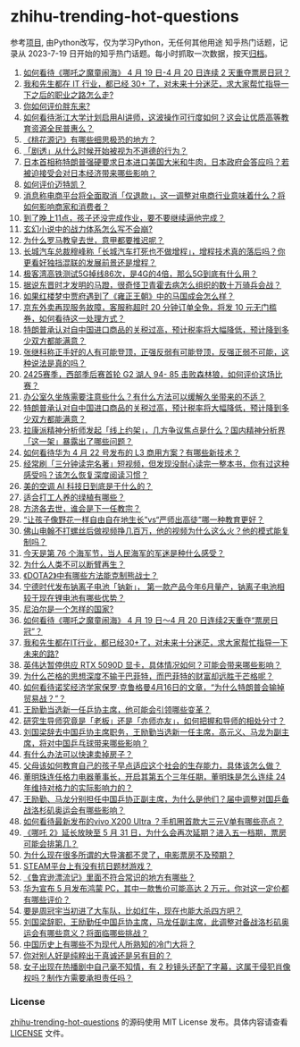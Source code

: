 # zhihu-trending-hot-questions
参考[项目](https://github.com/justjavac/zhihu-trending-hot-questions), 由Python改写，仅为学习Python，无任何其他用途
知乎热门话题，记录从 2023-7-19
日开始的知乎热门话题。每小时抓取一次数据，按天[归档](./data)。
<!-- BEGIN -->
<!-- 最后更新时间 2025-04-23 05:24:33.748090 -->
1. [如何看待《哪吒之魔童闹海》 4 月 19 日-4 月 20 日连续 2 天重夺票房日冠？](https://www.zhihu.com/question/1897456855657202407)
1. [我和先生都在 IT 行业，都已经 30+ 了，对未来十分迷茫，求大家帮忙指导一下之后的职业之路怎么走?](https://www.zhihu.com/question/12568355965)
1. [你如何评价胖东来?](https://www.zhihu.com/question/494246532)
1. [如何看待浙江大学计划启用AI讲师，这波操作可行度如何？这会让优质高等教育资源全民普惠么？](https://www.zhihu.com/question/1894388607655068671)
1. [《桃花源记》有哪些细思极恐的地方？](https://www.zhihu.com/question/64937765)
1. [「剧透」从什么时候开始被视为不道德的行为？](https://www.zhihu.com/question/1895578964489127552)
1. [日本首相称特朗普强硬要求日本进口美国大米和牛肉，日本政府会答应吗？若被迫接受会对日本经济带来哪些影响？](https://www.zhihu.com/question/1897991291586962197)
1. [如何评价迈特凯？](https://www.zhihu.com/question/34846667)
1. [消息称电商平台将全面取消「仅退款」，这一调整对电商行业意味着什么？将如何影响商家和消费者？](https://www.zhihu.com/question/1898080865973662583)
1. [到了晚上11点，孩子还没完成作业，要不要继续逼他完成？](https://www.zhihu.com/question/13457841158)
1. [玄幻小说中的战力体系怎么写不会崩?](https://www.zhihu.com/question/14858491108)
1. [为什么罗马教皇去世，意甲都要推迟呢？](https://www.zhihu.com/question/1897917099034276331)
1. [长城汽车总裁穆峰称「长城汽车打死也不做增程」，增程技术真的落后吗？你更看好独挡混联的发展前景还是增程？](https://www.zhihu.com/question/1897746802142306378)
1. [极客湾高铁测试5G掉线86次，是4G的4倍，那么5G到底有什么用？](https://www.zhihu.com/question/1897746007296570602)
1. [据说东晋时才发明的马蹬，很奇怪卫青霍去病怎么组织的数十万骑兵会战？](https://www.zhihu.com/question/497079999)
1. [如果红楼梦中贾府遇到了《雍正王朝》中的马国成会怎么样？](https://www.zhihu.com/question/783214771)
1. [京东外卖再现服务故障，客服称超时 20 分钟订单全免，将发 10 元无门槛券，如何看待这一处理方式？](https://www.zhihu.com/question/1898004011774342680)
1. [特朗普承认对自中国进口商品的关税过高，预计税率将大幅降低，预计降到多少双方都能满意？](https://www.zhihu.com/question/1898309261072756888)
1. [张继科称正手好的人有可能登顶，正强反弱有可能登顶，反强正弱不可能，这种说法是真的吗？](https://www.zhihu.com/question/1897703649792202133)
1. [2425赛季，西部季后赛首轮 G2 湖人 94- 85 击败森林狼，如何评价这场比赛？](https://www.zhihu.com/question/1898323184949891990)
1. [办公室久坐族需要注意些什么？有什么方法可以缓解久坐带来的不适？](https://www.zhihu.com/question/5717235973)
1. [特朗普承认对自中国进口商品的关税过高，预计税率将大幅降低，预计降到多少双方都能满意？](https://www.zhihu.com/question/1898309261072756888)
1. [拉康派精神分析师发起「线上约架」，几方争议焦点是什么？国内精神分析界「这一架」暴露出了哪些问题？](https://www.zhihu.com/question/1897634648911212920)
1. [如何看待华为 4 月 22 号发布的 L3 商用方案？有哪些新技术？](https://www.zhihu.com/question/1898105008437847355)
1. [经常刷「三分钟读完名著」短视频，但发现没耐心读完一整本书，你有过这种感受吗？该怎么恢复深度阅读习惯？](https://www.zhihu.com/question/1897935894314489824)
1. [美的空调 AI 科技日到底是干什么的？](https://www.zhihu.com/question/1897951143834940521)
1. [适合打工人养的绿植有哪些？](https://www.zhihu.com/question/1888635188474540643)
1. [方济各去世，谁会是下一任教宗？](https://www.zhihu.com/question/1897695631277027787)
1. [“让孩子像野花一样自由自在地生长”vs“严师出高徒”哪一种教育更好？](https://www.zhihu.com/question/1896198436690317680)
1. [佛山电翰不打螺丝后做视频挣几百万，他的视频为什么这么火？他的模式能复制吗？](https://www.zhihu.com/question/1896626988447391996)
1. [今天是第 76 个海军节，当人民海军的军迷是种什么感受？](https://www.zhihu.com/question/1895796589320188252)
1. [为什么人类不可以断臂再生？](https://www.zhihu.com/question/15377181189)
1. [《DOTA2》中有哪些方法能克制熊战士？](https://www.zhihu.com/question/623278106)
1. [宁德时代发布钠离子电池「钠新」， 第一款产品今年6月量产，钠离子电池相较于现在锂电池有哪些优势？](https://www.zhihu.com/question/1897679035980538072)
1. [尼泊尔是一个怎样的国家?](https://www.zhihu.com/question/39836323)
1. [如何看待《哪吒之魔童闹海》 4 月 19 日～4 月 20 日连续2天重夺“票房日冠”？](https://www.zhihu.com/question/1897456855657202407)
1. [我和先生都在IT行业，都已经30+了，对未来十分迷茫，求大家帮忙指导一下未来的路?](https://www.zhihu.com/question/12568355965)
1. [英伟达暂停供应 RTX 5090D 显卡，具体情况如何？可能会带来哪些影响？](https://www.zhihu.com/question/1897224478980809260)
1. [为什么芒格的思想深度不输于巴菲特，而巴菲特的财富却远胜于芒格呢？](https://www.zhihu.com/question/633232009)
1. [如何看待诺奖经济学家保罗·克鲁格曼4月16日的文章，“为什么特朗普会输掉贸易战？”？](https://www.zhihu.com/question/1896597731339900732)
1. [王励勤当选新一任乒协主席，他可能会引领哪些变革？](https://www.zhihu.com/question/1898312376664678495)
1. [研究生导师究竟是「老板」还是「亦师亦友」，如何把握和导师的相处分寸？](https://www.zhihu.com/question/1897972161299313219)
1. [刘国梁辞去中国乒协主席职务，王励勤当选新一任主席，高元义、马龙为副主席，将对中国乒乓球带来哪些影响？](https://www.zhihu.com/question/1898308852761458658)
1. [有什么办法可以快速卖掉房子？](https://www.zhihu.com/question/13369526475)
1. [父母该如何教育自己的孩子早点适应这个社会的生存能力，具体该怎么做？](https://www.zhihu.com/question/15137269194)
1. [董明珠连任格力电器董事长，开启其第五个三年任期，董明珠是怎么连续 24 年维持对格力的实际影响力的？](https://www.zhihu.com/question/1898096293731075439)
1. [王励勤、马龙分别担任中国乒协正副主席，为什么是他们？届中调整对国乒备战洛杉矶奥运会有哪些影响？](https://www.zhihu.com/question/1898310121249014586)
1. [如何看待最新发布的vivo X200 Ultra ？手机圈首款大三元V单有哪些亮点？](https://www.zhihu.com/question/1898046929994223839)
1. [《哪吒 2》延长放映至 5 月 31 日，为什么会再次延期？进入五一档期，票房可能会排第几？](https://www.zhihu.com/question/1897967366580691557)
1. [为什么现在很多所谓的大导演都不灵了，电影票房不及预期？](https://www.zhihu.com/question/1895432905741796272)
1. [STEAM平台上有没有抗日题材游戏？](https://www.zhihu.com/question/1896357764789408519)
1. [《鲁宾逊漂流记》里面不符合常识的地方有哪些？](https://www.zhihu.com/question/350283103)
1. [华为宣布 5 月发布鸿蒙 PC，其中一款售价可能高达 2 万元，你对这一定价都有哪些评价？](https://www.zhihu.com/question/1896159845276696634)
1. [要是周冠宇当初进了大车队，比如红牛，现在也能大杀四方吧？](https://www.zhihu.com/question/1897973102320784463)
1. [刘国梁辞职，王励勤任中国乒协主席，马龙任副主席，此调整对备战洛杉矶奥运会有哪些意义？将面临哪些挑战？](https://www.zhihu.com/question/1898310121249014586)
1. [中国历史上有哪些不为现代人所熟知的冷门大将？](https://www.zhihu.com/question/27572823)
1. [你对别人好是纯粹出于真诚还是另有目的？](https://www.zhihu.com/question/1890075180941947768)
1. [女子出现在热播剧中自己毫不知情，有 2 秒镜头还配了字幕，这属于侵犯肖像权吗？制作方需要承担责任吗？](https://www.zhihu.com/question/1897390300189650991)
<!-- END -->
### License
[zhihu-trending-hot-questions](https://github.com/yaogengzhu/zhihu-trending-hot-questions)
的源码使用 MIT License 发布。具体内容请查看 [LICENSE](./LICENSE) 文件。
